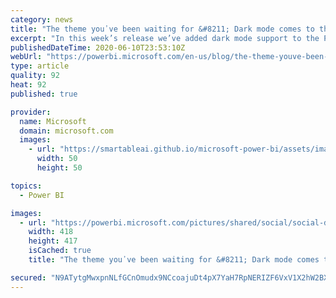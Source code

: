 ```yaml
---
category: news
title: "The theme you᾿ve been waiting for &#8211; Dark mode comes to the Power BI iOS app"
excerpt: "In this week’s release we’ve added dark mode support to the Power BI iOS app. Power BI Mobile users know that we’re always working to improve our apps and looking for ways to provide our users the best, most delightful, and enjoyable experience possible. And enabling dark mode is one of those things"
publishedDateTime: 2020-06-10T23:53:10Z
webUrl: "https://powerbi.microsoft.com/en-us/blog/the-theme-youve-been-waiting-for-dark-mode-comes-to-the-power-bi-ios-app/"
type: article
quality: 92
heat: 92
published: true

provider:
  name: Microsoft
  domain: microsoft.com
  images:
    - url: "https://smartableai.github.io/microsoft-power-bi/assets/images/organizations/microsoft.com-50x50.jpg"
      width: 50
      height: 50

topics:
  - Power BI

images:
  - url: "https://powerbi.microsoft.com/pictures/shared/social/social-default-image.png"
    width: 418
    height: 417
    isCached: true
    title: "The theme you᾿ve been waiting for &#8211; Dark mode comes to the Power BI iOS app"

secured: "N9ATytgMwxpnNLfGCnOmudx9NCcoajuDt4pX7YaH7RpNERIZF6VxV1X2hW2BXg35EjeFjzwAHXkFZtOXIYnS/7/WvjgMZGHeLqAF72hbzu4eBzmVHaD+lVSqHMgNnMamA1lDQ8DMyxI9OrkBemkgMlSOq+/LkEaDJDnFB1JKbrDIupaVv67DQuhG25oyHO0yCb6ohjSUqSbd3R4CN/0AuEq+vXz5aGW3xbMSnPLmujKYFL2RTr0CUecQoad2J4f+fg6vw+L755SkXdmq3KPdoTN2qKMR286iIJhtWL/nkhRR5RO+TjzkOqfINUr4u9quF3Zc1bnBtlKs5gW/BNwWSQ==;L4/6Fg128tjiZqPRed0UNw=="
---
```


